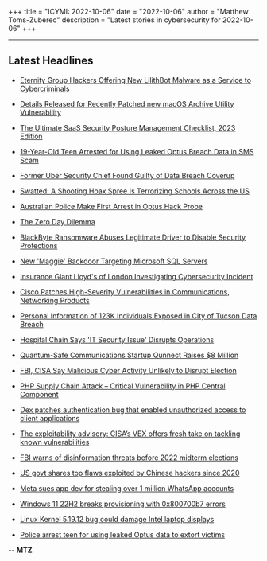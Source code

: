 +++
title = "ICYMI: 2022-10-06"
date = "2022-10-06"
author = "Matthew Toms-Zuberec"
description = "Latest stories in cybersecurity for 2022-10-06"
+++

---------------------------------------------------------------------------
## Latest Headlines
- [Eternity Group Hackers Offering New LilithBot Malware as a Service to Cybercriminals](https://thehackernews.com/2022/10/eternity-group-hackers-offering-new.html)

- [Details Released for Recently Patched new macOS Archive Utility Vulnerability](https://thehackernews.com/2022/10/details-released-for-recently-patched.html)

- [The Ultimate SaaS Security Posture Management Checklist, 2023 Edition](https://thehackernews.com/2022/10/the-ultimate-saas-security-posture.html)

- [19-Year-Old Teen Arrested for Using Leaked Optus Breach Data in SMS Scam](https://thehackernews.com/2022/10/19-year-old-hacker-arrested-for-using.html)

- [Former Uber Security Chief Found Guilty of Data Breach Coverup](https://thehackernews.com/2022/10/former-uber-security-chief-found-guilty.html)

- [Swatted: A Shooting Hoax Spree Is Terrorizing Schools Across the US](https://www.wired.com/story/swatting-schools-us-september-2022/)

- [Australian Police Make First Arrest in Optus Hack Probe](https://www.securityweek.com/australian-police-make-first-arrest-optus-hack-probe)

- [The Zero Day Dilemma](https://www.securityweek.com/zero-day-dilemma)

- [BlackByte Ransomware Abuses Legitimate Driver to Disable Security Protections](https://www.securityweek.com/blackbyte-ransomware-abuses-legitimate-driver-disable-security-protections)

- [New 'Maggie' Backdoor Targeting Microsoft SQL Servers](https://www.securityweek.com/new-maggie-backdoor-targeting-microsoft-sql-servers)

- [Insurance Giant Lloyd's of London Investigating Cybersecurity Incident](https://www.securityweek.com/insurance-giant-lloyds-london-investigating-cybersecurity-incident)

- [Cisco Patches High-Severity Vulnerabilities in Communications, Networking Products](https://www.securityweek.com/cisco-patches-high-severity-vulnerabilities-communications-networking-products)

- [Personal Information of 123K Individuals Exposed in City of Tucson Data Breach](https://www.securityweek.com/personal-information-123k-individuals-exposed-city-tucson-data-breach)

- [Hospital Chain Says 'IT Security Issue' Disrupts Operations](https://www.securityweek.com/hospital-chain-says-it-security-issue-disrupts-operations)

- [Quantum-Safe Communications Startup Qunnect Raises $8 Million](https://www.securityweek.com/quantum-safe-communications-startup-qunnect-raises-8-million)

- [FBI, CISA Say Malicious Cyber Activity Unlikely to Disrupt Election](https://www.securityweek.com/fbi-cisa-say-malicious-cyber-activity-unlikely-disrupt-election)

- [PHP Supply Chain Attack – Critical Vulnerability in PHP Central Component](https://cybersecuritynews.com/php-supply-chain-attack/)

- [Dex patches authentication bug that enabled unauthorized access to client applications](https://portswigger.net/daily-swig/dex-patches-authentication-bug-that-enabled-unauthorized-access-to-client-applications)

- [The exploitability advisory: CISA’s VEX offers fresh take on tackling known vulnerabilities](https://portswigger.net/daily-swig/the-exploitability-advisory-cisas-vex-offers-fresh-take-on-tackling-known-vulnerabilities)

- [FBI warns of disinformation threats before 2022 midterm elections](https://www.bleepingcomputer.com/news/security/fbi-warns-of-disinformation-threats-before-2022-midterm-elections/)

- [US govt shares top flaws exploited by Chinese hackers since 2020](https://www.bleepingcomputer.com/news/security/us-govt-shares-top-flaws-exploited-by-chinese-hackers-since-2020/)

- [Meta sues app dev for stealing over 1 million WhatsApp accounts](https://www.bleepingcomputer.com/news/security/meta-sues-app-dev-for-stealing-over-1-million-whatsapp-accounts/)

- [Windows 11 22H2 breaks provisioning with 0x800700b7 errors](https://www.bleepingcomputer.com/news/microsoft/windows-11-22h2-breaks-provisioning-with-0x800700b7-errors/)

- [Linux Kernel 5.19.12 bug could damage Intel laptop displays](https://www.bleepingcomputer.com/news/linux/linux-kernel-51912-bug-could-damage-intel-laptop-displays/)

- [Police arrest teen for using leaked Optus data to extort victims](https://www.bleepingcomputer.com/news/security/police-arrest-teen-for-using-leaked-optus-data-to-extort-victims/)

**-- MTZ**